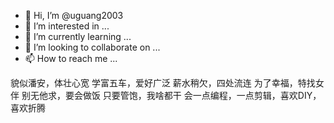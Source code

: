 - 👋 Hi, I’m @uguang2003
- 👀 I’m interested in ...
- 🌱 I’m currently learning ...
- 💞️ I’m looking to collaborate on ...
- 📫 How to reach me ...

貌似潘安，体壮心宽
学富五车，爱好广泛
薪水稍欠，四处流连
为了幸福，特找女伴
别无他求，要会做饭
只要管饱，我啥都干
会一点编程，一点剪辑，喜欢DIY，喜欢折腾

<!---
uguang2003/uguang2003 is a ✨ special ✨ repository because its `README.md` (this file) appears on your GitHub profile.
You can click the Preview link to take a look at your changes.
--->
